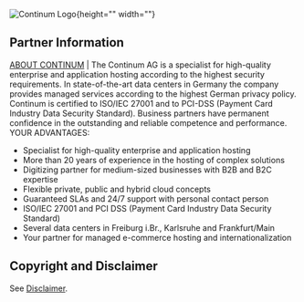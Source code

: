![Continum Logo](https://cdn.document360.io/9fafa0d5-d76f-40c5-8b02-ab9515d3e879/Images/Documentation/continum-logo.png){height="" width=""}


## Partner Information

 [ABOUT CONTINUM](https://www.continum.net/de/) 
| The Continum AG is a specialist for high-quality enterprise and application hosting according to the highest security requirements. In state-of-the-art data centers in Germany the company provides managed services according to the highest German privacy policy. Continum is certified to ISO/IEC 27001 and to PCI-DSS (Payment Card Industry Data Security Standard). Business partners have permanent confidence in the outstanding and reliable competence and performance. 
 YOUR ADVANTAGES: 

* Specialist for high-quality enterprise and application hosting
* More than 20 years of experience in the hosting of complex solutions
* Digitizing partner for medium-sized businesses with B2B and B2C expertise
* Flexible private, public and hybrid cloud concepts
* Guaranteed SLAs and 24/7 support with personal contact person
* ISO/IEC 27001 and PCI DSS (Payment Card Industry Data Security Standard)
* Several data centers in Freiburg i.Br., Karlsruhe and Frankfurt/Main
* Your partner for managed e-commerce hosting and internationalization 


## Copyright and Disclaimer

See [Disclaimer](https://github.com/spryker/spryker-documentation).

